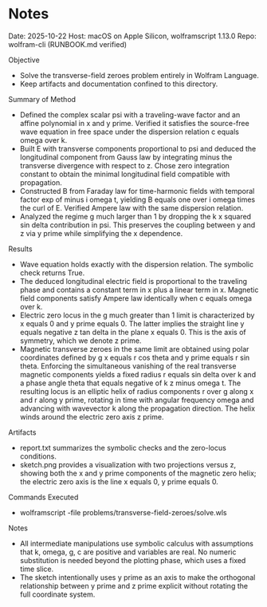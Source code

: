 # Notes

Date: 2025-10-22
Host: macOS on Apple Silicon, wolframscript 1.13.0
Repo: wolfram-cli (RUNBOOK.md verified)

Objective

- Solve the transverse-field zeroes problem entirely in Wolfram Language.
- Keep artifacts and documentation confined to this directory.

Summary of Method

- Defined the complex scalar psi with a traveling-wave factor and an affine
  polynomial in x and y prime. Verified it satisfies the source-free wave
  equation in free space under the dispersion relation c equals omega over k.
- Built E with transverse components proportional to psi and deduced the
  longitudinal component from Gauss law by integrating minus the transverse
  divergence with respect to z. Chose zero integration constant to obtain the
  minimal longitudinal field compatible with propagation.
- Constructed B from Faraday law for time-harmonic fields with temporal factor
  exp of minus i omega t, yielding B equals one over i omega times the curl of
  E. Verified Ampere law with the same dispersion relation.
- Analyzed the regime g much larger than 1 by dropping the k x squared sin
  delta contribution in psi. This preserves the coupling between y and z via
  y prime while simplifying the x dependence.

Results

- Wave equation holds exactly with the dispersion relation. The symbolic check
  returns True.
- The deduced longitudinal electric field is proportional to the traveling
  phase and contains a constant term in x plus a linear term in x. Magnetic
  field components satisfy Ampere law identically when c equals omega over k.
- Electric zero locus in the g much greater than 1 limit is characterized by
  x equals 0 and y prime equals 0. The latter implies the straight line
  y equals negative z tan delta in the plane x equals 0. This is the axis
  of symmetry, which we denote z prime.
- Magnetic transverse zeroes in the same limit are obtained using polar
  coordinates defined by g x equals r cos theta and y prime equals r sin
  theta. Enforcing the simultaneous vanishing of the real transverse magnetic
  components yields a fixed radius r equals sin delta over k and a phase angle
  theta that equals negative of k z minus omega t. The resulting locus is an
  elliptic helix of radius components r over g along x and r along y prime,
  rotating in time with angular frequency omega and advancing with wavevector
  k along the propagation direction. The helix winds around the electric zero
  axis z prime.

Artifacts

- report.txt summarizes the symbolic checks and the zero-locus conditions.
- sketch.png provides a visualization with two projections versus z, showing
  both the x and y prime components of the magnetic zero helix; the electric
  zero axis is the line x equals 0, y prime equals 0.

Commands Executed

- wolframscript -file problems/transverse-field-zeroes/solve.wls

Notes

- All intermediate manipulations use symbolic calculus with assumptions that
  k, omega, g, c are positive and variables are real. No numeric substitution
  is needed beyond the plotting phase, which uses a fixed time slice.
- The sketch intentionally uses y prime as an axis to make the orthogonal
  relationship between y prime and z prime explicit without rotating the full
  coordinate system.
